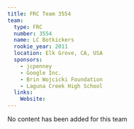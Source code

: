 ```yaml
---
title: FRC Team 3554
team:
  type: FRC
  number: 3554
  name: LC Botkickers
  rookie_year: 2011
  location: Elk Grove, CA, USA
  sponsors:
    - jcpenney
    - Google Inc.
    - Brin Wojcicki Foundation
    - Laguna Creek High School
  links:
    Website: 
---
```

No content has been added for this team